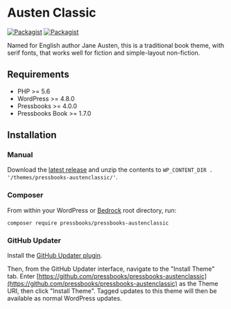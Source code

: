 # Austen Classic

[![Packagist](https://img.shields.io/packagist/l/pressbooks/pressbooks-austenclassic.svg)](https://packagist.org/packages/pressbooks/pressbooks-austenclassic/) [![Packagist](https://img.shields.io/packagist/v/pressbooks/pressbooks-austenclassic.svg)](https://packagist.org/packages/pressbooks/pressbooks-austenclassic/)

Named for English author Jane Austen, this is a traditional book theme, with serif fonts, that works well for fiction and simple-layout non-fiction.

## Requirements

* PHP >= 5.6
* WordPress >= 4.8.0
* Pressbooks >= 4.0.0
* Pressbooks Book >= 1.7.0

## Installation

### Manual

Download the [latest release](https://github.com/pressbooks/pressbooks-austenclassic/releases/latest/) and unzip the contents to `WP_CONTENT_DIR . '/themes/pressbooks-austenclassic/'`.

### Composer

From within your WordPress or [Bedrock](https://roots.io/bedrock/) root directory, run:

```
composer require pressbooks/pressbooks-austenclassic
```

### GitHub Updater

Install the [GitHub Updater plugin](https://github.com/afragen/github-updater).

Then, from the GitHub Updater interface, navigate to the "Install Theme" tab. Enter [https://github.com/pressbooks/pressbooks-austenclassic](https://github.com/pressbooks/pressbooks-austenclassic) as the Theme URI, then click "Install Theme". Tagged updates to this theme will then be available as normal WordPress updates.
